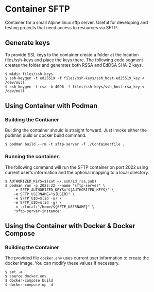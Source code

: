 # Container SFTP

Container for a small Alpine linux sftp server. Useful for developing and testing projects that need access to resources via SFTP.

## Generate keys
To provide SSL keys to the container create a folder at the location files/ssh-keys and place the keys there. The following code segment creates the folder and generates both RSSA and EdDSA SHA-2 keys.

```
$ mkdir files/ssh-keys
$ ssh-keygen -t ed25519 -f files/ssh-keys/ssh_host-ed25519_key < /dev/null
$ ssh-keygen -t rsa -b 4096 -f files/ssh-keys/ssh_host-rsa_key < /dev/null
```

## Using Container with Podman 

### Building the Contianer

Building the container should is straight forward. Just invoke either the podman build or docker build command.

```
$ podman build --rm -t sftp-server -f ./Containerfile .
```

### Running the container.

The following command will run the SFTP container on port 2022 using current user's information and the optional mapping to a local directory. 

```
$ AUTHORIZED_KEYS=$(cat ~/.ssh/id_rsa.pub) 
$ podman run -p 2022:22 --name "sftp-server" \
    -e SFTP_AUTHORIZED_KEYS="${AUTHORIZED_KEYS}" \
    -e SFTP_USERNAME="${USER}" \
    -e SFTP_UID=$(id -u) \
    -e SFTP_GID=$(id -g) \
    -v ./local:"/home/${SFTP_USERNAME}" \
    "sftp-server-instance" 
```

## Using the Container with Docker & Docker Compose

### Building the Container

The provided file `docker.env` uses current user information to create the docker image. You can modify these values if necessary.

```
$ set -a
$ source docker.env
$ docker-compose build
$ docker-compuse up -d
```

